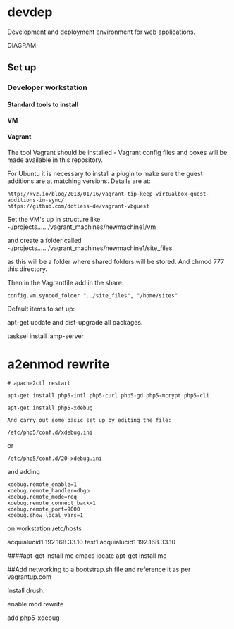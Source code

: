 # devdep
Development and deployment environment for web applications.

DIAGRAM

## Set up

### Developer workstation

#### Standard tools to install

#### VM

#### Vagrant

The tool Vagrant should be installed - Vagrant config files and boxes will be made available in this repository.

For Ubuntu it is necessary to install a plugin to make sure the guest additions are at matching versions.  Details are at:

    http://kvz.io/blog/2013/01/16/vagrant-tip-keep-virtualbox-guest-additions-in-sync/
    https://github.com/dotless-de/vagrant-vbguest
    
Set the VM's up in structure like ~/projects....../vagrant_machines/newmachine1/vm

and create a folder called ~/projects....../vagrant_machines/newmachine1/site_files

as this will be a folder where shared folders will be stored.  And chmod 777 this directory.

Then in the Vagrantfile add in the share:

    config.vm.synced_folder "../site_files", "/home/sites"

Default items to set up:

apt-get update and dist-upgrade all packages.

tasksel install lamp-server

   # a2enmod rewrite
    # apache2ctl restart
    
    apt-get install php5-intl php5-curl php5-gd php5-mcrypt php5-cli
    
    apt-get install php5-xdebug
    
    And carry out some basic set up by editing the file:

    /etc/php5/conf.d/xdebug.ini
or

    /etc/php5/conf.d/20-xdebug.ini
and adding

    xdebug.remote_enable=1
    xdebug.remote_handler=dbgp
    xdebug.remote_mode=req
    xdebug.remote_connect_back=1
    xdebug.remote_port=9000
    xdebug.show_local_vars=1


on workstation /etc/hosts

acquialucid1    192.168.33.10
test1.acquialucid1      192.168.33.10

####apt-get install mc emacs locate
apt-get install mc




##Add networking to a bootstrap.sh file and reference it as per vagrantup.com

Install drush.

enable mod rewrite

add php5-xdebug




